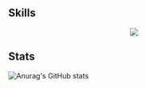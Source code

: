 
<h2>Skills</h2>
<p align="center">
<img src="https://img.shields.io/badge/asd-4FC08D?style=flat-square&logo=vuedotjs&logoColor=white"/>
</p>


<h2>Stats</h2>

![Anurag's GitHub stats](https://github-readme-stats.vercel.app/api?username=wooHyunHwang&show_icons=true&theme=radical)
